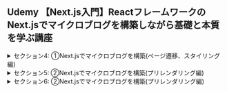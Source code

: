 ## Udemy 【Next.js入門】ReactフレームワークのNext.jsでマイクロブログを構築しながら基礎と本質を学ぶ講座

<details>
<summary>セクション4: ①Next.jsでマイクロブログを構築(ページ遷移、スタイリング編)</summary>

| NO | 内容 |
| ---- | ---- |
| 13. | はじめに：完成品デモ |
| 14. | Next.jsにおけるホットリローディングを体感しよう |
| 15. | pagesフォルダでルーティング設定をしてみよう |
| 16. | Linkコンポーネントでページ遷移をしてみよう |
| 17. | 静的な画像ファイルの取り扱いについて |
| 18. | Headコンポーネントと使ってメタデータを追記しよう |
| 19. | 複数ページに共通して使えるレイアウトコンポーネントを作成してみよう |
| 20. | Next.jsにおけるcssスタイリング適用方法を学ぼう |
| 21. | タイポグラフィに関するcssモジュールを用意しよう |
| 22. | _app.jsにグローバルスタイリングを適用させてみよう |
| 23. | トップページのレイアウトを更新しよう |
| 24. | トップページのスタイリングを調整しよう |
</details>

<details>
<summary>セクション5: ②Next.jsでマイクロブログを構築(プリレンダリング編)</summary>

| NO | 内容 |
| ---- | ---- |
| 25. | はじめに |
| 26. | Next.jsでプリレンダリングを実感してみよう |
| 27. | ブログ投稿用データを準備しよう |
| 28. | マークダウン解析のためにライブラリを作成しよう |
| 29. | getStaticPropsでSSGを実装してみよう |
| 30. | propsで受け取った静的データをmap関数で出力して表示しよう |
| 31. | getServerSidePropsの書き方も知っておこう |
</details>

<details>
<summary>セクション6: ②Next.jsでマイクロブログを構築(プリレンダリング編)</summary>

| NO | 内容 |
| ---- | ---- |
| 32. | はじめに |
| 33. | Next.jsにおける任意のURLを動的ルーティングとして設定する方法 |
| 34. | 各ブログファイル名(id)のオブジェクトを返す関数を作成しよう |
| 35. | getStaticPathsを実際に使ってみよう |
| 36. | 外部から一度だけデータを取得するSSGを実装しよう |
| 37. | ブログIDに応じた記事内容を返す関数を用意しよう |
| 38. | 実際にgetStaticPathsとgetStaticPropsを実感してみよう |
| 39. | ブログ記事のレイアウトを訂正しよう |
| 40. | フォールバックについて補足 |
| 41. | 41. 404 Not Foundページをカスタマイズしてみよう |
| 42. | ブログの細かい訂正をしよう(その１) |
| 43. | ブログの細かい訂正をしよう(その２) |
</details>


